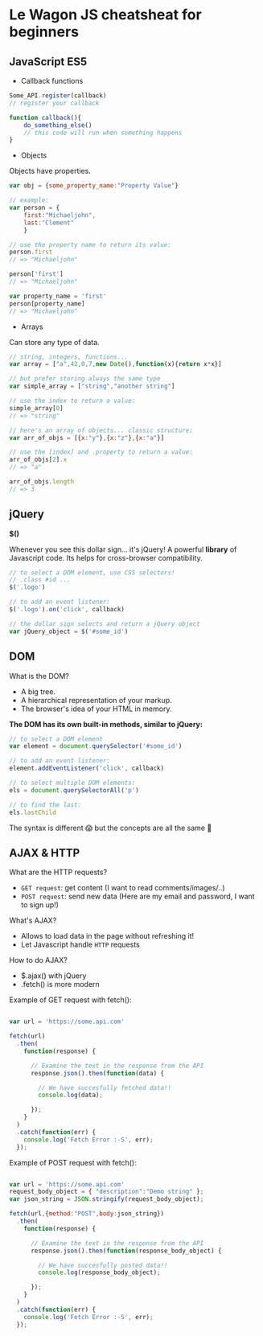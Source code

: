 # Le Wagon JS cheatsheat for beginners

## JavaScript ES5

- Callback functions

```javascript
Some_API.register(callback)
// register your callback

function callback(){
	do_something_else()
	// this code will run when something happens
}
```

- Objects

Objects have properties.

```javascript
var obj = {some_property_name:"Property Value"}

// example:
var person = {
	first:"Michaeljohn",
	last:"Clement"
	}

// use the property name to return its value:
person.first
// => "Michaeljohn"

person['first']
// => "Michaeljohn"

var property_name = 'first'
person[property_name]
// => "Michaeljohn"


```


- Arrays

Can store any type of data.

```javascript
// string, integers, functions...
var array = ["a",42,0,7,new Date(),function(x){return x*x}]

// but prefer storing always the same type
var simple_array = ["string","another string"]

// use the index to return a value:
simple_array[0]
// => "string"

// here's an array of objects... classic structure:
var arr_of_objs = [{x:"y"},{x:"z"},{x:"a"}]

// use the [index] and .property to return a value:
arr_of_objs[2].x
// => "a"

arr_of_objs.length
// => 3
```

## jQuery


**$()**

Whenever you see this dollar sign... it's jQuery! A powerful **library** of Javascript code. Its helps for cross-browser compatibility.

```javascript
// to select a DOM element, use CSS selectors!
// .class #id ...
$('.logo')

// to add an event listener:
$('.logo').on('click', callback)

// the dollar sign selects and return a jQuery object
var jQuery_object = $('#some_id')
```

## DOM

What is the DOM?

- A big tree.
- A hierarchical representation of your markup.
- The browser's idea of your HTML in memory.

**The DOM has its own built-in methods, similar to jQuery:**

```javascript
// to select a DOM element
var element = document.querySelector('#some_id')

// to add an event listener:
element.addEventListener('click', callback)

// to select multiple DOM elements:
els = document.querySelectorAll('p')

// to find the last:
els.lastChild
```

The syntax is different 😱
but the concepts are all the same 🤗

## AJAX & HTTP

What are the HTTP requests?

- `GET request`: get content (I want to read comments/images/..)
- `POST request`: send new data (Here are my email and password, I want to sign up!)

What's AJAX?

- Allows to load data in the page without refreshing it!
- Let Javascript handle `HTTP` requests

How to do AJAX?

- $.ajax() with jQuery
- .fetch() is more modern

Example of GET request with fetch():

```javascript

var url = 'https://some.api.com'

fetch(url)
  .then(
    function(response) {

      // Examine the text in the response from the API
      response.json().then(function(data) {

        // We have succesfully fetched data!!
        console.log(data);

      });
    }
  )
  .catch(function(err) {
    console.log('Fetch Error :-S', err);
  });
```

Example of POST request with fetch():

```javascript

var url = 'https://some.api.com'
request_body_object = { "description":"Demo string" };
var json_string = JSON.stringify(request_body_object);

fetch(url,{method:"POST",body:json_string})
  .then(
    function(response) {

      // Examine the text in the response from the API
      response.json().then(function(response_body_object) {

        // We have succesfully posted data!!
        console.log(response_body_object);

      });
    }
  )
  .catch(function(err) {
    console.log('Fetch Error :-S', err);
  });
```




